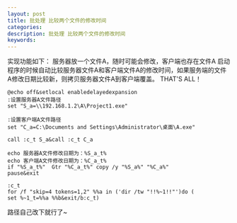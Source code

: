 ```yaml
---
layout: post
title: 批处理 比较两个文件的修改时间
categories:
description: 批处理 比较两个文件的修改时间
keywords:
---
```


实现功能如下：
服务器放一个文件A，随时可能会修改，客户端也存在文件A
启动程序的时候自动比较服务器文件A和客户端文件A的修改时间，如果服务端的文件A修改日期比较新，则拷贝服务器文件A到客户端覆盖。
THAT'S ALL！

```
@echo off&setlocal enabledelayedexpansion
:设置服务器A文件路径
set "S_a=\\192.168.1.2\A\Project1.exe"

:设置客户端A文件路径
set "C_a=C:\Documents and Settings\Administrator\桌面\A.exe"

call :c_t S_a&call :c_t C_a

echo 服务器A文件修改日期为：%S_a_t%
echo 客户端A文件修改日期为：%C_a_t%
if "%S_a_t%"  Gtr "%C_a_t%" copy /y "%S_a%" "%C_a%"
pause&exit

:c_t
for /f "skip=4 tokens=1,2" %%a in ('dir /tw "!!%~1!!"')do (
set %~1_t=%%a %%b&exit/b:c_t)
```

路径自己改下就行了~
